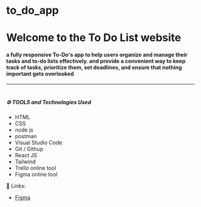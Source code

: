 # to_do_app

 # Welcome to the To Do List website 
#### a fully responsive To-Do's app to help users organize and manage their tasks and to-do lists effectively. and provide a convenient way to keep track of tasks, prioritize them, set deadlines, and ensure that nothing important gets overlooked
---


# 
##### **⚙️ TOOLS and Technologies Used**
* HTML  
* CSS   
* node js
* postman
* Visual Studio Code 
* Git / Githup 
* React JS 
* Tailwind
* Trello online tool 
* Figma online tool 
  
📎 Links:

* [Figma](https://www.figma.com/file/tmNf66h1Qd5YqBM74Oeshc/Untitled?type=design&node-id=0%3A1&t=m2fp8Znwya3nCcUB-1)